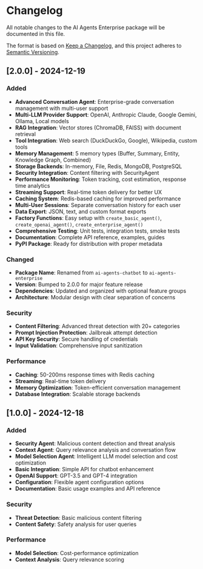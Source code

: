 # Changelog

All notable changes to the AI Agents Enterprise package will be documented in this file.

The format is based on [Keep a Changelog](https://keepachangelog.com/en/1.0.0/),
and this project adheres to [Semantic Versioning](https://semver.org/spec/v2.0.0.html).

## [2.0.0] - 2024-12-19

### Added
- **Advanced Conversation Agent**: Enterprise-grade conversation management with multi-user support
- **Multi-LLM Provider Support**: OpenAI, Anthropic Claude, Google Gemini, Ollama, Local models
- **RAG Integration**: Vector stores (ChromaDB, FAISS) with document retrieval
- **Tool Integration**: Web search (DuckDuckGo, Google), Wikipedia, custom tools
- **Memory Management**: 5 memory types (Buffer, Summary, Entity, Knowledge Graph, Combined)
- **Storage Backends**: In-memory, File, Redis, MongoDB, PostgreSQL
- **Security Integration**: Content filtering with SecurityAgent
- **Performance Monitoring**: Token tracking, cost estimation, response time analytics
- **Streaming Support**: Real-time token delivery for better UX
- **Caching System**: Redis-based caching for improved performance
- **Multi-User Sessions**: Separate conversation history for each user
- **Data Export**: JSON, text, and custom format exports
- **Factory Functions**: Easy setup with `create_basic_agent()`, `create_openai_agent()`, `create_enterprise_agent()`
- **Comprehensive Testing**: Unit tests, integration tests, smoke tests
- **Documentation**: Complete API reference, examples, guides
- **PyPI Package**: Ready for distribution with proper metadata

### Changed
- **Package Name**: Renamed from `ai-agents-chatbot` to `ai-agents-enterprise`
- **Version**: Bumped to 2.0.0 for major feature release
- **Dependencies**: Updated and organized with optional feature groups
- **Architecture**: Modular design with clear separation of concerns

### Security
- **Content Filtering**: Advanced threat detection with 20+ categories
- **Prompt Injection Protection**: Jailbreak attempt detection
- **API Key Security**: Secure handling of credentials
- **Input Validation**: Comprehensive input sanitization

### Performance
- **Caching**: 50-200ms response times with Redis caching
- **Streaming**: Real-time token delivery
- **Memory Optimization**: Token-efficient conversation management
- **Database Integration**: Scalable storage backends

## [1.0.0] - 2024-12-18

### Added
- **Security Agent**: Malicious content detection and threat analysis
- **Context Agent**: Query relevance analysis and conversation flow
- **Model Selection Agent**: Intelligent LLM model selection and cost optimization
- **Basic Integration**: Simple API for chatbot enhancement
- **OpenAI Support**: GPT-3.5 and GPT-4 integration
- **Configuration**: Flexible agent configuration options
- **Documentation**: Basic usage examples and API reference

### Security
- **Threat Detection**: Basic malicious content filtering
- **Content Safety**: Safety analysis for user queries

### Performance
- **Model Selection**: Cost-performance optimization
- **Context Analysis**: Query relevance scoring
